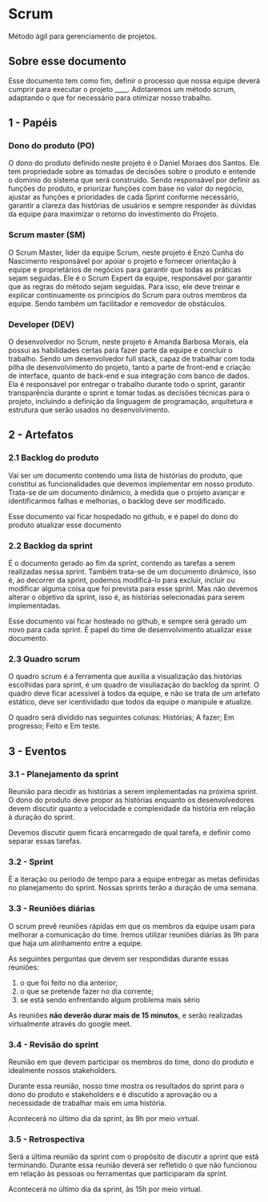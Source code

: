 # Scrum
Método ágil para gerenciamento de projetos.
 
## Sobre esse documento
Esse documento tem como fim, definir o processo que nossa equipe deverá cumprir para executar o
projeto ____. Adotaremos um método scrum, adaptando o que for necessário para otimizar nosso
trabalho.
 
## 1 - Papéis
 
### Dono do produto (PO)
O dono do produto definido neste projeto é o Daniel Moraes dos Santos. Ele tem propriedade sobre 
as tomadas de decisões sobre o produto e  entende o domínio do sistema que será construído. 
Sendo responsável por definir as funções do produto, e priorizar funções com base no valor do 
negócio, ajustar as funções e prioridades de cada Sprint conforme necessário, garantir a clareza 
das histórias de usuários e sempre responder às dúvidas da equipe para maximizar o retorno do 
investimento do Projeto.
 
### Scrum master (SM)
O Scrum Master, líder da equipe Scrum, neste projeto é  Enzo Cunha do Nascimento responsável 
por apoiar o projeto e fornecer orientação à equipe e proprietários de negócios para garantir que
todas as práticas sejam seguidas. Ele é o Scrum Expert da equipe, responsável por garantir que as 
regras do método sejam seguidas. Para isso, ele deve treinar e explicar continuamente os princípios 
do Scrum para outros membros da equipe. Sendo também um facilitador e removedor de obstáculos.
 
### Developer (DEV)
O desenvolvedor no Scrum, neste projeto é Amanda Barbosa Morais, ela possui as habilidades certas 
para fazer parte da equipe e concluir o trabalho. Sendo um desenvolvedor full stack, capaz de 
trabalhar com toda pilha de desenvolvimento do projeto, tanto a parte de front-end e criação de 
interface, quanto de back-end e sua integração com banco de dados. Ela é responsável por entregar 
o trabalho durante todo o sprint, garantir transparência durante o sprint e tomar todas as decisões 
técnicas para o projeto, incluindo a definição da linguagem de programação, arquitetura e estrutura 
que serão usados ​​no desenvolvimento.
 
 
## 2 - Artefatos
### 2.1 Backlog do produto
Vai ser um documento contendo uma lista de histórias do produto, que constitui as funcionalidades
que devemos implementar em nosso produto. Trata-se de um documento dinâmico, à medida que o projeto
avançar e identificarmos falhas e melhorias, o backlog deve ser modificado.
 
Esse documento vai ficar hospedado no github, e é papel do dono do produto atualizar esse documento
 
### 2.2 Backlog da sprint
É o documento gerado ao fim da sprint, contendo as tarefas a serem realizadas nessa sprint. Também
trata-se de um documento dinâmico, isso é, ao decorrer da sprint, podemos modificá-lo para excluir,
incluir ou modificar alguma coisa que foi prevista para esse sprint. Mas não devemos alterar o
objetivo da sprint, isso é, as histórias selecionadas para serem implementadas.
 
Esse documento vai ficar hosteado no github, e sempre será gerado um novo para cada sprint.
É papel do time de desenvolvimento atualizar esse documento.
 
### 2.3 Quadro scrum
O quadro scrum é a ferramenta que auxilia a visualização das histórias escolhidas para sprint, é 
um quadro de visuliazação do backlog da sprint. O quadro deve ficar acessivel à todos da equipe, e 
não se trata de um artefato estático, deve ser icentividado que todos da equipe o manipule e atualize.

O quadro será dividido nas seguintes colunas: Histórias; A fazer; Em progresso; Feito e Em teste.
 
## 3 - Eventos
### 3.1 - Planejamento da sprint
Reunião para decidir as histórias a serem implementadas na próxima sprint.
O dono do produto deve propor as histórias enquanto os desenvolvedores devem discutir quanto a
velocidade e complexidade da história em relação à duração do sprint.
 
Devemos discutir quem ficará encarregado de qual tarefa, e definir como separar essas tarefas.
 
### 3.2 - Sprint
É a iteração ou período de tempo para a equipe entregar as metas definidas no planejamento do sprint.
Nossas sprints terão a duração de uma semana.
 
### 3.3 - Reuniões diárias
O scrum prevê reuniões rápidas em que os membros da equipe usam para melhorar a comunicação
do time.
Iremos utilizar reuniões diárias às 9h para que haja um alinhamento entre a equipe.
 
As seguintes perguntas que devem ser respondidas durante essas reuniões:
1. o que foi feito no dia anterior;
2. o que se pretende fazer no dia corrente;
3. se está sendo enfrentando algum problema mais sério
 
As reuniões **não deverão durar mais de 15 minutos**, e serão realizadas virtualmente através do
google meet.
 
 
### 3.4 - Revisão do sprint
Reunião em que devem participar os membros do time, dono do produto e idealmente nossos
stakeholders.
 
Durante essa reunião, nosso time mostra os resultados do sprint para o dono do produto e
stakeholders e é discutido a aprovação ou a necessidade de trabalhar mais em uma história.
 
Acontecerá no último dia da sprint, às 9h por meio virtual.
 
### 3.5 - Retrospectiva
Será a última reunião da sprint com o propósito de discutir a sprint que está terminando.
Durante essa reunião deverá ser refletido o que não funcionou em relação às pessoas ou ferramentas
que participaram da sprint.
 
Acontecerá no último dia da sprint, às 15h por meio virtual.
 
